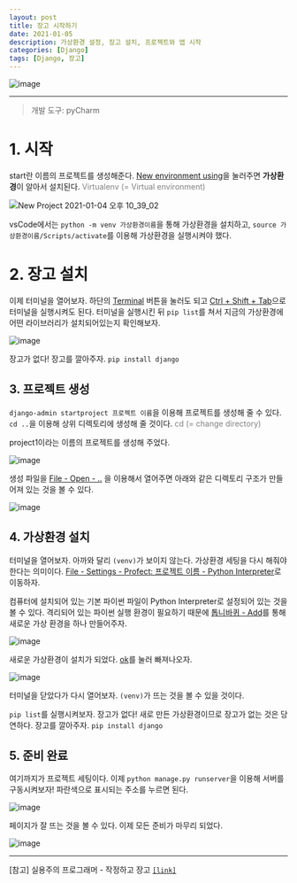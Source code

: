 ```yaml
---
layout: post
title: 장고 시작하기
date: 2021-01-05
description: 가상환경 설정, 장고 설치, 프로젝트와 앱 시작
categories: [Django]
tags: [Django, 장고]
---
```


![image](https://user-images.githubusercontent.com/63948884/103547969-6d6a6300-4ee8-11eb-8a64-7882361a1867.png)

---



> 개발 도구: pyCharm





<h1>1. 시작</h1>

start란 이름의 프로젝트를 생성해준다. <u>New environment using</u>을 눌러주면 <b>가상환경</b>이 알아서 설치된다. <font color="gray">Virtualenv (= Virtual environment)</font>

![New Project 2021-01-04 오후 10_39_02](https://user-images.githubusercontent.com/63948884/103540920-e0221100-4edd-11eb-9808-8136524f1635.png)

vsCode에서는  `python -m venv 가상환경이름`을 통해 가상환경을 설치하고, `source 가상환경이름/Scripts/activate`를 이용해 가상환경을 실행시켜야 했다. 





<h1>2. 장고 설치</h1>

이제 터미널을 열어보자. 하단의 <u>Terminal</u> 버튼을 눌러도 되고 <u>Ctrl + Shift + Tab</u>으로 터미널을 실행시켜도 된다. 터미널을 실행시킨 뒤 `pip list`를 쳐서 지금의 가상환경에 어떤 라이브러리가 설치되어있는지 확인해보자.

![image](https://user-images.githubusercontent.com/63948884/103543341-b2d76200-4ee1-11eb-9be6-3afbd4c21020.png)

장고가 없다! 장고를 깔아주자. `pip install django`





<h2>3. 프로젝트 생성</h2>

`django-admin startproject 프로젝트 이름`을 이용해 프로젝트를 생성해 줄 수 있다. `cd ..`을 이용해 상위 디렉토리에 생성해 줄 것이다.  <font color="gray">cd (= change directory)</font> 

project1이라는 이름의 프로젝트를 생성해 주었다.

![image](https://user-images.githubusercontent.com/63948884/103544378-5c6b2300-4ee3-11eb-9808-2d0d399dc7b4.png)



생성 파일을 <u>File - Open - ..</u> 을 이용해서 열어주면 아래와 같은 디렉토리 구조가 만들어져 있는 것을 볼 수 있다. 

![image](https://user-images.githubusercontent.com/63948884/103544907-1febf700-4ee4-11eb-8639-c2e070b1fe81.png)





<h2>4. 가상환경 설치</h2>

터미널을 열어보자. 아까와 달리 `(venv)`가 보이지 않는다. 가상환경 세팅을 다시 해줘야 한다는 의미이다. <u>File - Settings - Profect: 프로젝트 이름 - Python Interpreter</u>로 이동하자. 

컴퓨터에 설치되어 있는 기본 파이썬 파일이 Python Interpreter로 설정되어 있는 것을 볼 수 있다. 격리되어 있는 파이썬 실행 환경이 필요하기 때문에 <u>톱니바퀴 - Add</u>를 통해 새로운 가상 환경을 하나 만들어주자.

![image](https://user-images.githubusercontent.com/63948884/103545985-ad7c1680-4ee5-11eb-9ee7-f81ad511f0aa.png)

새로운 가상환경이 설치가 되었다. <u>ok</u>를 눌러 빠져나오자.

![image](https://user-images.githubusercontent.com/63948884/103546711-c802bf80-4ee6-11eb-9b77-296f1ae9c17f.png)

터미널을 닫았다가 다시 열어보자. `(venv)`가 뜨는 것을 볼 수 있을 것이다. 

`pip list`를 실행시켜보자. 장고가 없다! 새로 만든 가상환경이므로 장고가 없는 것은 당연하다. 장고를 깔아주자. `pip install django`





<h2>5. 준비 완료</h2>

여기까지가 프로젝트 세팅이다. 이제 `python manage.py runserver`을 이용해 서버를 구동시켜보자! 파란색으로 표시되는 주소를 누르면 된다.

![image](https://user-images.githubusercontent.com/63948884/103547835-41e77880-4ee8-11eb-9593-6fb55b294ae8.png)



페이지가 잘 뜨는 것을 볼 수 있다. 이제 모든 준비가 마무리 되었다. 

![image](https://user-images.githubusercontent.com/63948884/103547969-6d6a6300-4ee8-11eb-8a64-7882361a1867.png)















---

[참고] 실용주의 프로그래머 - 작정하고 장고 [`[link]`](https://www.youtube.com/channel/UCmm6VRoi59BUHDPoa3k4VPw)